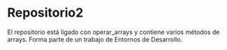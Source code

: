 # Repositorio2

El repositorio está ligado con operar_arrays y contiene varios métodos de arrays.
Forma parte de un trabajo de Entornos de Desarrollo.
